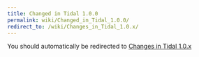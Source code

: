 ```yaml
---
title: Changed in Tidal 1.0.0
permalink: wiki/Changed_in_Tidal_1.0.0/
redirect_to: /wiki/Changes_in_Tidal_1.0.x/
---
```


You should automatically be redirected to [Changes in Tidal 1.0.x](/wiki/Changes_in_Tidal_1.0.x/)
